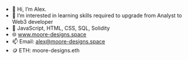 - 👋 Hi, I’m Alex. 
- 👀 I’m interested in learning skills required to upgrade from Analyst to Web3 developer
- 🌱 JavaScript, HTML, CSS, SQL, Solidity
- 🌐 www.moore-designs.space
- 📫 Email: alex@moore-designs.space
- 🪙 ETH: moore-designs.eth

<!---
Alex-moore2021/Alex-moore2021 is a ✨ special ✨ repository because its `README.md` (this file) appears on your GitHub profile.
You can click the Preview link to take a look at your changes.
--->
